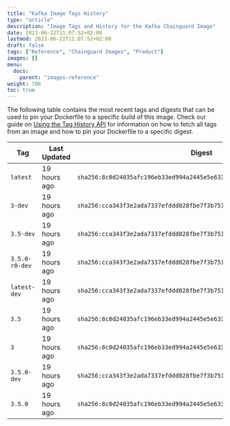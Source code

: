 ```yaml
---
title: "Kafka Image Tags History"
type: "article"
description: "Image Tags and History for the Kafka Chainguard Image"
date: 2023-06-22T11:07:52+02:00
lastmod: 2023-06-22T11:07:52+02:00
draft: false
tags: ["Reference", "Chainguard Images", "Product"]
images: []
menu:
  docs:
    parent: "images-reference"
weight: 700
toc: true
---
```


The following table contains the most recent tags and digests that can be used to pin your Dockerfile to a specific build of this image. Check our guide on [Using the Tag History API](/chainguard/chainguard-images/using-the-tag-history-api/) for information on how to fetch all tags from an image and how to pin your Dockerfile to a specific digest.

| Tag            | Last Updated | Digest                                                                    |
|----------------|--------------|---------------------------------------------------------------------------|
| `latest`       | 19 hours ago | `sha256:8c0d24035afc196eb33ed994a2445e5e63327a337280201bf88e6de769ce58da` |
| `3-dev`        | 19 hours ago | `sha256:cca343f3e2ada7337efddd028fbe7f3b751393914dbf747984127fbd865f817e` |
| `3.5-dev`      | 19 hours ago | `sha256:cca343f3e2ada7337efddd028fbe7f3b751393914dbf747984127fbd865f817e` |
| `3.5.0-r0-dev` | 19 hours ago | `sha256:cca343f3e2ada7337efddd028fbe7f3b751393914dbf747984127fbd865f817e` |
| `latest-dev`   | 19 hours ago | `sha256:cca343f3e2ada7337efddd028fbe7f3b751393914dbf747984127fbd865f817e` |
| `3.5`          | 19 hours ago | `sha256:8c0d24035afc196eb33ed994a2445e5e63327a337280201bf88e6de769ce58da` |
| `3`            | 19 hours ago | `sha256:8c0d24035afc196eb33ed994a2445e5e63327a337280201bf88e6de769ce58da` |
| `3.5.0-dev`    | 19 hours ago | `sha256:cca343f3e2ada7337efddd028fbe7f3b751393914dbf747984127fbd865f817e` |
| `3.5.0`        | 19 hours ago | `sha256:8c0d24035afc196eb33ed994a2445e5e63327a337280201bf88e6de769ce58da` |
